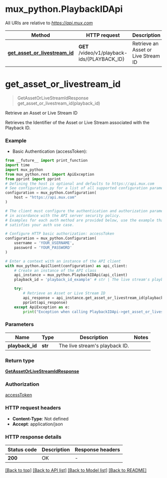 # mux_python.PlaybackIDApi

All URIs are relative to *https://api.mux.com*

Method | HTTP request | Description
------------- | ------------- | -------------
[**get_asset_or_livestream_id**](PlaybackIDApi.md#get_asset_or_livestream_id) | **GET** /video/v1/playback-ids/{PLAYBACK_ID} | Retrieve an Asset or Live Stream ID


# **get_asset_or_livestream_id**
> GetAssetOrLiveStreamIdResponse get_asset_or_livestream_id(playback_id)

Retrieve an Asset or Live Stream ID

Retrieves the Identifier of the Asset or Live Stream associated with the Playback ID.

### Example

* Basic Authentication (accessToken):
```python
from __future__ import print_function
import time
import mux_python
from mux_python.rest import ApiException
from pprint import pprint
# Defining the host is optional and defaults to https://api.mux.com
# See configuration.py for a list of all supported configuration parameters.
configuration = mux_python.Configuration(
    host = "https://api.mux.com"
)

# The client must configure the authentication and authorization parameters
# in accordance with the API server security policy.
# Examples for each auth method are provided below, use the example that
# satisfies your auth use case.

# Configure HTTP basic authorization: accessToken
configuration = mux_python.Configuration(
    username = 'YOUR_USERNAME',
    password = 'YOUR_PASSWORD'
)

# Enter a context with an instance of the API client
with mux_python.ApiClient(configuration) as api_client:
    # Create an instance of the API class
    api_instance = mux_python.PlaybackIDApi(api_client)
    playback_id = 'playback_id_example' # str | The live stream's playback ID.

    try:
        # Retrieve an Asset or Live Stream ID
        api_response = api_instance.get_asset_or_livestream_id(playback_id)
        pprint(api_response)
    except ApiException as e:
        print("Exception when calling PlaybackIDApi->get_asset_or_livestream_id: %s\n" % e)
```

### Parameters

Name | Type | Description  | Notes
------------- | ------------- | ------------- | -------------
 **playback_id** | **str**| The live stream&#39;s playback ID. | 

### Return type

[**GetAssetOrLiveStreamIdResponse**](GetAssetOrLiveStreamIdResponse.md)

### Authorization

[accessToken](../README.md#accessToken)

### HTTP request headers

 - **Content-Type**: Not defined
 - **Accept**: application/json

### HTTP response details
| Status code | Description | Response headers |
|-------------|-------------|------------------|
**200** | OK |  -  |

[[Back to top]](#) [[Back to API list]](../README.md#documentation-for-api-endpoints) [[Back to Model list]](../README.md#documentation-for-models) [[Back to README]](../README.md)

